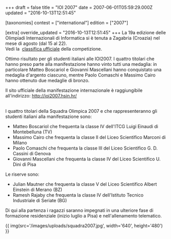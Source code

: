+++
draft = false
title = "IOI 2007"
date = 2007-06-01T05:59:29.000Z
updated = "2016-10-13T12:51:45"

[taxonomies]
contest = ["international"]
edition = ["2007"]

[extra]
override_updated = "2016-10-13T12:51:45"
+++
La 19a edizione delle Olimpiadi Internazionali di Informatica si è tenuta a Zagabria (Croazia) nel mese di agosto (dal 15 al 22).<br/>Vedi la  [classifica ufficiale](http://ioi2007.hsin.hr/index.php?page=results) della competizione.

Ottimo risultato per gli studenti italiani alle IOI2007. I quattro titolari che hanno preso parte alla manifestazione hanno vinto tutti una medaglia: in particolare Matteo Boscariol e Giovanni Mascellani hanno conquistato una medaglia d'argento ciascuno, mentre Paolo Comaschi e Massimo Cairo hanno ottenuto due medaglie di bronzo.

Il sito ufficiale della manifestazione internazionale è raggiungibile all'indirizzo: <http://ioi2007.hsin.hr/>

<br/>I quattro titolari della Squadra Olimpica 2007 e che rappresenteranno gli studenti italiani alla manifestazione sono:

* Matteo Boscariol che frequenta la classe IV dell'ITCG Luigi Einaudi di Montebelluna (TV)
* Massimo Cairo che frequenta la classe II del Liceo Scientifico Marconi di Milano
* Paolo Comaschi che frequenta la classe III del Liceo Scientifico G. D. Cassini di Genova
* Giovanni Mascellani che frequenta la classe IV del Liceo Scientifico U. Dini di Pisa

Le riserve sono:

* Julian Mautner che frequenta la classe V del Liceo Scientifico Albert Einstein di Merano (BZ)
* Ramesh Rajaby che frequenta la classe IV dell'Istituto Tecnico Industriale di Seriate (BG)

Di qui alla partenza i ragazzi saranno impegnati in una ulteriore fase di formazione residenziale (inizio luglio a Pisa) e nell'allenamento telematico.

{{ img(src='/images/uploads/squadra2007.jpg', width='640', height='480') }}
